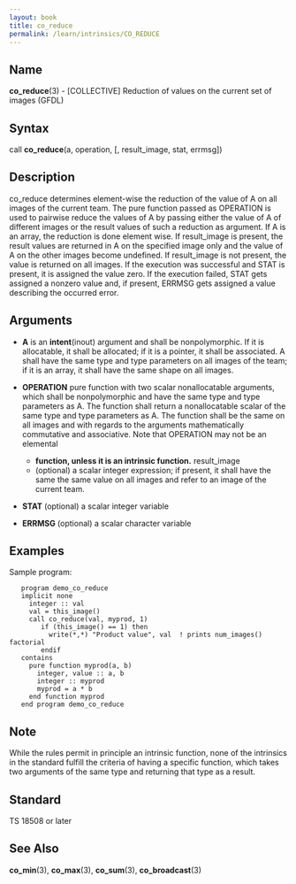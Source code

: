 ```yaml
---
layout: book
title: co_reduce
permalink: /learn/intrinsics/CO_REDUCE
---
```

## __Name__

__co\_reduce__(3) - \[COLLECTIVE\] Reduction of values on the current set of images
(GFDL)

## __Syntax__

call __co\_reduce__(a, operation, \[, result\_image, stat, errmsg\])

## __Description__

co\_reduce determines element-wise the reduction of the value of A on
all images of the current team. The pure function passed as OPERATION is
used to pairwise reduce the values of A by passing either the value of A
of different images or the result values of such a reduction as
argument. If A is an array, the reduction is done element wise. If
result\_image is present, the result values are returned in A on the
specified image only and the value of A on the other images become
undefined. If result\_image is not present, the value is returned on all
images. If the execution was successful and STAT is present, it is
assigned the value zero. If the execution failed, STAT gets assigned a
nonzero value and, if present, ERRMSG gets assigned a value describing
the occurred error.

## __Arguments__

  - __A__
    is an __intent__(inout) argument and shall be nonpolymorphic. If it
    is allocatable, it shall be allocated; if it is a pointer, it shall
    be associated. A shall have the same type and type parameters on all
    images of the team; if it is an array, it shall have the same shape
    on all images.

  - __OPERATION__
    pure function with two scalar nonallocatable arguments, which shall
    be nonpolymorphic and have the same type and type parameters as A.
    The function shall return a nonallocatable scalar of the same type
    and type parameters as A. The function shall be the same on all
    images and with regards to the arguments mathematically commutative
    and associative. Note that OPERATION may not be an elemental

      - __function, unless it is an intrinsic function.__
        result\_image

    <!-- end list -->

      - (optional) a scalar integer expression; if present, it shall
        have the same the same value on all images and refer to an image
        of the current team.

  - __STAT__
    (optional) a scalar integer variable

  - __ERRMSG__
    (optional) a scalar character variable

## __Examples__

Sample program:

```
   program demo_co_reduce
   implicit none
     integer :: val
     val = this_image()
     call co_reduce(val, myprod, 1)
        if (this_image() == 1) then
          write(*,*) "Product value", val  ! prints num_images() factorial
        endif
   contains
     pure function myprod(a, b)
       integer, value :: a, b
       integer :: myprod
       myprod = a * b
     end function myprod
   end program demo_co_reduce
```

## __Note__

While the rules permit in principle an intrinsic function, none of the
intrinsics in the standard fulfill the criteria of having a specific
function, which takes two arguments of the same type and returning that
type as a result.

## __Standard__

TS 18508 or later

## __See Also__

__co\_min__(3), __co\_max__(3), __co\_sum__(3), __co\_broadcast__(3)
